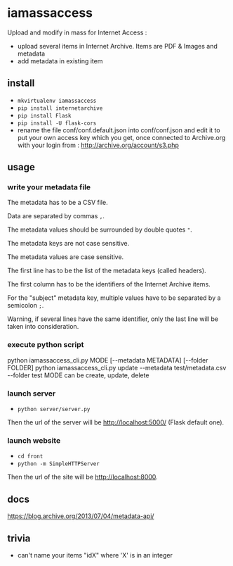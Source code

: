 # iamassaccess
Upload and modify in mass for Internet Access : 
- upload several items in Internet Archive. Items are PDF & Images and metadata
- add metadata in existing item

## install
- `mkvirtualenv iamassaccess`
- `pip install internetarchive`
- `pip install Flask`
- `pip install -U flask-cors`
- rename the file conf/conf.default.json into conf/conf.json and edit it to put your own access key which you get, once connected to Archive.org with your login from : 
http://archive.org/account/s3.php


## usage

### write your metadata file
The metadata has to be a CSV file.

Data are separated by commas `,`.

The metadata values should be surrounded by double quotes `"`.

The metadata keys are not case sensitive.

The metadata values are case sensitive.

The first line has to be the list of the metadata keys (called headers).

The first column has to be the identifiers of the Internet Archive items.

For the "subject" metadata key, multiple values have to be separated by a semicolon `;`.

Warning, if several lines have the same identifier, only the last line will be taken into consideration.


### execute python script
python iamassaccess_cli.py MODE [--metadata METADATA] [--folder FOLDER]
python iamassaccess_cli.py update --metadata test/metadata.csv --folder test
MODE can be create, update, delete

### launch server
- `python server/server.py`

Then the url of the server will be <http://localhost:5000/> (Flask default one).

### launch website
- `cd front`
- `python -m SimpleHTTPServer`

Then the url of the site will be <http://localhost:8000>.

## docs
https://blog.archive.org/2013/07/04/metadata-api/

## trivia
- can't name your items "idX" where 'X' is in an integer